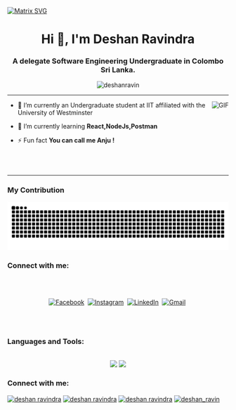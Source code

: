  [![Matrix SVG](https://cdn.wallpapersafari.com/2/68/zCRSn1.gif)](https://www.youtube.com/watch?v=SDkAGkd4NLc) 
 <br>
<h1 align="center">Hi 👋, I'm Deshan Ravindra</h1>
<h3 align="center">A delegate Software Engineering Undergraduate in Colombo Sri Lanka.</h3>

<p align="center"> <img src="https://komarev.com/ghpvc/?username=hashsuranjana&label=Profile%20views&color=0e75b6&style=flat" alt="deshanravin" /> </p>



---
<img align="right" alt="GIF" height="160px" src="https://www.google.com/url sa=i&url=https%3A%2F%2Fgithub.com%2Ffzihak&psig=AOvVaw30NErMdBPTjGRz2KkEHVsy&ust=1711278949921000&source=images&cd=vfe&opi=89978449&ved=0CBEQjRxqFwoTCNCX1YGhioUDFQAAAAAdAAAAABAE" />

- 🔭 I’m currently an Undergraduate student at IIT affiliated with the University of Westminster

- 🌱 I’m currently learning **React,NodeJs,Postman**
  
- ⚡ Fun fact **You can call me Anju !** <br><br><br><br>

---
<h3>My Contribution </h3>

![snake gif](https://github.com/HashSuranjana/HashSuranjana/blob/output/github-contribution-grid-snake.svg)


<h3 align="left">Connect with me:</h3><br>
<p align="center">
<br>
<a href="https://web.facebook.com/hasithasuranjana.wijesinghe" target=_blank><img src="https://img.shields.io/badge/facebook-%231877F2.svg?&style=for-the-badge&logo=facebook&logoColor=white" alt="Facebook" /></a>&nbsp;
<a href=""><img src="https://img.shields.io/badge/instagram-%23E4405F.svg?&style=for-the-badge&logo=instagram&logoColor=white" alt="Instagram" /></a>&nbsp;
<a href="www.linkedin.com/in/hasitha-suranjana-b3b64a244" ><img src="https://img.shields.io/badge/linkedin-%230077B5.svg?&style=for-the-badge&logo=linkedin&logoColor=white" alt="LinkedIn" /></a>&nbsp;
<a href="mailto:hasithasuranjana12@gmail.com"><img src="https://img.shields.io/badge/gmail-%23D14836.svg?&style=for-the-badge&logo=gmail&logoColor=white" alt="Gmail"/></a>&nbsp;
<!--<a href="https://kkvanonymous.github.io/"><img alt="Website" src="https://img.shields.io/website?style=for-the-badge&up_message=portfolio&url=https%3A%2F%2Fkkvanonymous.github.io%2F"></a>-->
</p>
<br><br>

<h3 align="left">Languages and Tools:</h3><br>
<div align="center">
    <img src="https://skillicons.dev/icons?i=react,postman,html,css,vscode,github,figma,git" />
    <img src="https://skillicons.dev/icons?i=kotlin,python,javascript,java,mysql" /><br>
</div>

<h3 align="left">Connect with me:</h3>
<p align="left">
<a href="https://twitter.com/deshan ravindra" target="blank"><img align="center" src="https://raw.githubusercontent.com/rahuldkjain/github-profile-readme-generator/master/src/images/icons/Social/twitter.svg" alt="deshan ravindra" height="30" width="40" /></a>
<a href="https://linkedin.com/in/deshan ravindra" target="blank"><img align="center" src="https://raw.githubusercontent.com/rahuldkjain/github-profile-readme-generator/master/src/images/icons/Social/linked-in-alt.svg" alt="deshan ravindra" height="30" width="40" /></a>
<a href="https://fb.com/deshan ravindra" target="blank"><img align="center" src="https://raw.githubusercontent.com/rahuldkjain/github-profile-readme-generator/master/src/images/icons/Social/facebook.svg" alt="deshan ravindra" height="30" width="40" /></a>
<a href="https://instagram.com/deshan_ravin" target="blank"><img align="center" src="https://raw.githubusercontent.com/rahuldkjain/github-profile-readme-generator/master/src/images/icons/Social/instagram.svg" alt="deshan_ravin" height="30" width="40" /></a>
</p>
